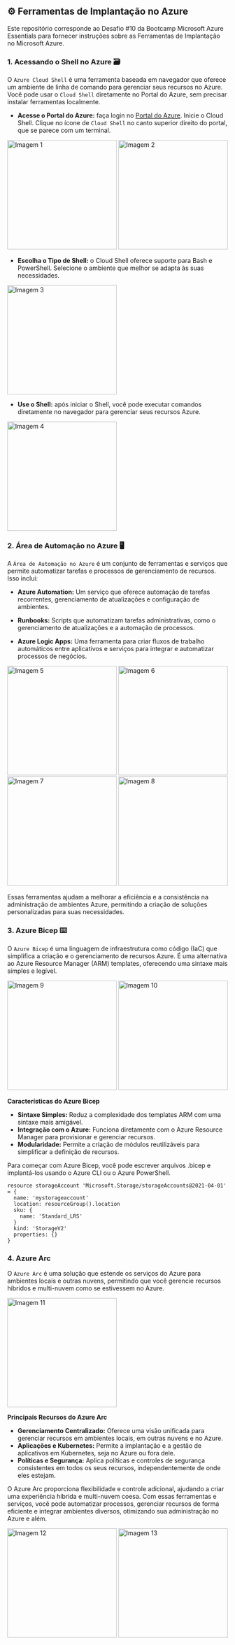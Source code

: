 ## ⚙️ Ferramentas de Implantação no Azure
Este repositório corresponde ao Desafio #10 da Bootcamp Microsoft Azure Essentials para fornecer instruções sobre as Ferramentas de Implantação no Microsoft Azure.

### 1. Acessando o Shell no Azure 🗃️
O `Azure Cloud Shell` é uma ferramenta baseada em navegador que oferece um ambiente de linha de comando para gerenciar seus recursos no Azure. Você pode usar o `Cloud Shell` diretamente no Portal do Azure, sem precisar instalar ferramentas localmente.

- **Acesse o Portal do Azure:** faça login no [Portal do Azure](https://portal.azure.com/). Inicie o Cloud Shell. Clique no ícone de `Cloud Shell` no canto superior direito do portal, que se parece com um terminal.

<img src="/img/img1.png" alt="Imagem 1" width="250">  

<img src="/img/img2.png" alt="Imagem 2" width="250">


- **Escolha o Tipo de Shell:** o Cloud Shell oferece suporte para Bash e PowerShell. Selecione o ambiente que melhor se adapta às suas necessidades.

<img src="/img/img3.png" alt="Imagem 3" width="250">

- **Use o Shell:** após iniciar o Shell, você pode executar comandos diretamente no navegador para gerenciar seus recursos Azure.

<img src="/img/img4.png" alt="Imagem 4" width="250">

### 2. Área de Automação no Azure 🖥
A `Área de Automação no Azure` é um conjunto de ferramentas e serviços que permite automatizar tarefas e processos de gerenciamento de recursos. Isso inclui:

- **Azure Automation:** Um serviço que oferece automação de tarefas recorrentes, gerenciamento de atualizações e configuração de ambientes.

- **Runbooks:** Scripts que automatizam tarefas administrativas, como o gerenciamento de atualizações e a automação de processos.

- **Azure Logic Apps:** Uma ferramenta para criar fluxos de trabalho automáticos entre aplicativos e serviços para integrar e automatizar processos de negócios.

<img src="/img/img5.png" alt="Imagem 5" width="250">  

<img src="/img/img6.png" alt="Imagem 6" width="250">  

<img src="/img/img7.png" alt="Imagem 7" width="250">  

<img src="/img/img8.png" alt="Imagem 8" width="250">  


Essas ferramentas ajudam a melhorar a eficiência e a consistência na administração de ambientes Azure, permitindo a criação de soluções personalizadas para suas necessidades.

### 3. Azure Bicep ⌨️
O `Azure Bicep` é uma linguagem de infraestrutura como código (IaC) que simplifica a criação e o gerenciamento de recursos Azure. É uma alternativa ao Azure Resource Manager (ARM) templates, oferecendo uma sintaxe mais simples e legível.

<img src="/img/img9.png" alt="Imagem 9" width="250">  

<img src="/img/img10.png" alt="Imagem 10" width="250">  

**Características do Azure Bicep**

- **Sintaxe Simples:** Reduz a complexidade dos templates ARM com uma sintaxe mais amigável.
- **Integração com o Azure:** Funciona diretamente com o Azure Resource Manager para provisionar e gerenciar recursos.
- **Modularidade:** Permite a criação de módulos reutilizáveis para simplificar a definição de recursos.

Para começar com Azure Bicep, você pode escrever arquivos .bicep e implantá-los usando o Azure CLI ou o Azure PowerShell.

```bicep
resource storageAccount 'Microsoft.Storage/storageAccounts@2021-04-01' = {
  name: 'mystorageaccount'
  location: resourceGroup().location
  sku: {
    name: 'Standard_LRS'
  }
  kind: 'StorageV2'
  properties: {}
}
```

### 4. Azure Arc
O `Azure Arc` é uma solução que estende os serviços do Azure para ambientes locais e outras nuvens, permitindo que você gerencie recursos híbridos e multi-nuvem como se estivessem no Azure.

<img src="/img/img11.png" alt="Imagem 11" width="250">  

**Principais Recursos do Azure Arc**
- **Gerenciamento Centralizado:** Oferece uma visão unificada para gerenciar recursos em ambientes locais, em outras nuvens e no Azure.
- **Aplicações e Kubernetes:** Permite a implantação e a gestão de aplicativos em Kubernetes, seja no Azure ou fora dele.
- **Políticas e Segurança:** Aplica políticas e controles de segurança consistentes em todos os seus recursos, independentemente de onde eles estejam.

O Azure Arc proporciona flexibilidade e controle adicional, ajudando a criar uma experiência híbrida e multi-nuvem coesa. Com essas ferramentas e serviços, você pode automatizar processos, gerenciar recursos de forma eficiente e integrar ambientes diversos, otimizando sua administração no Azure e além.

<img src="/img/img12.png" alt="Imagem 12" width="250">  

<img src="/img/img13.png" alt="Imagem 13" width="250">  